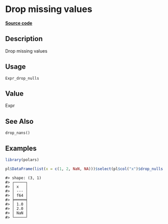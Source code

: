 
# Drop missing values

[**Source code**](https://github.com/pola-rs/r-polars/tree/3908b5beab9ec917b825bad8f9a820caad37cb4a/R/#L)

## Description

Drop missing values

## Usage

<pre><code class='language-R'>Expr_drop_nulls
</code></pre>

## Value

Expr

## See Also

<code>drop_nans()</code>

## Examples

``` r
library(polars)

pl$DataFrame(list(x = c(1, 2, NaN, NA)))$select(pl$col("x")$drop_nulls())
```

    #> shape: (3, 1)
    #> ┌─────┐
    #> │ x   │
    #> │ --- │
    #> │ f64 │
    #> ╞═════╡
    #> │ 1.0 │
    #> │ 2.0 │
    #> │ NaN │
    #> └─────┘
